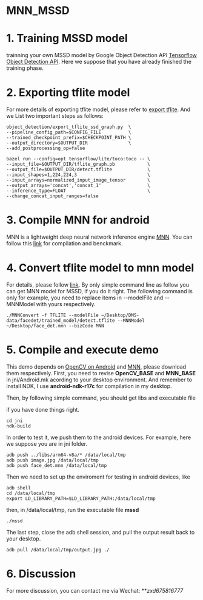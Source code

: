# MNN_MSSD
# 1. Training MSSD model 
trainning your own MSSD model by Google Object Detection API [Tensorflow Object Detection API](https://github.com/tensorflow/models/tree/master/research/object_detection). Here we suppose that you have already finished the training phase.
# 2. Exporting tflite model
For more details of exporting tflite model, please refer to [export tflite](https://github.com/tensorflow/models/blob/master/research/object_detection/g3doc/running_on_mobile_tensorflowlite.md). And we List two important steps as follows:

``` 
object_detection/export_tflite_ssd_graph.py  \
--pipeline_config_path=$CONFIG_FILE          \
--trained_checkpoint_prefix=$CHECKPOINT_PATH \
--output_directory=$OUTPUT_DIR               \
--add_postprocessing_op=false
```

``` 
bazel run --config=opt tensorflow/lite/toco:toco -- \
--input_file=$OUTPUT_DIR/tflite_graph.pb            \
--output_file=$OUTPUT_DIR/detect.tflite             \
--input_shapes=1,224,224,3                          \
--input_arrays=normalized_input_image_tensor        \
--output_arrays='concat','concat_1'                 \
--inference_type=FLOAT                              \
--change_concat_input_ranges=false                  
```

# 3. Compile MNN for android 
MNN is a lightweight deep neural network inference engine [MNN](https://github.com/alibaba/MNN). You can follow this [link](https://github.com/alibaba/MNN/blob/master/doc/Benchmark_EN.md) for compilation and benckmark.

# 4. Convert tflite model to mnn model 
For details, please follow [link](https://github.com/alibaba/MNN/blob/master/tools/converter/README.md). By only simple command line as follow you can get MNN model for MSSD, if you do it right. The following command is only for example, you need to replace items in --modelFile and --MNNModel with yours respectively.
``` 
./MNNConvert -f TFLITE --modelFile ~/Desktop/DMS-data/facedet/trained_model/detect.tflite --MNNModel ~/Desktop/face_det.mnn --bizCode MNN
```

# 5. Compile and execute demo
This demo depends on [OpenCV on Android](https://sourceforge.net/projects/opencvlibrary/files/4.1.0/opencv-4.1.0-android-sdk.zip/download) and [MNN](https://github.com/alibaba/MNN), please download them respectively. First, you need to revise **OpenCV_BASE** and **MNN_BASE** in jni/Android.mk acording to your desktop environment. And remember to install NDK, I use **android-ndk-r17c** for compilation in my desktop.

Then, by following simple command, you should get libs and executable file



if you have done things right.

``` 
cd jni
ndk-build
```

In order to test it, we push them to the android devices. For example, here we suppose you are in jni folder.

``` 
adb push ../libs/arm64-v8a/* /data/local/tmp
adb push image.jpg /data/local/tmp
adb push face_det.mnn /data/local/tmp
```

Then we need to set up the enviroment for testing in android devices, like
``` 
adb shell   
cd /data/local/tmp
export LD_LIBRARY_PATH=$LD_LIBRARY_PATH:/data/local/tmp
```

then, in /data/local/tmp, run the executable file **mssd**

``` 
./mssd
```

The last step, close the adb shell session, and pull the output result back to your desktop.
``` 
adb pull /data/local/tmp/output.jpg ./
```

# 6. Discussion
For more discussion, you can contact me via Wechat: ***zxd675816777*
